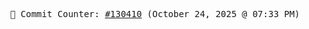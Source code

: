 <p align="center">
    <samp>
        📮 Commit Counter: <a href="https://github.com/Javascript-void0/Javascript-void0/commits/main">#130410</a> (October 24, 2025 @ 07:33 PM)
    </samp>
</p>